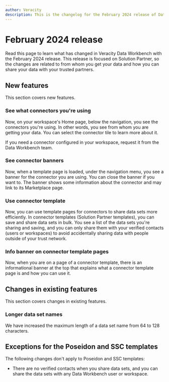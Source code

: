 ```yaml
---
author: Veracity
description: This is the changelog for the February 2024 release of Data Workbench.
---
```


# February 2024 release

Read this page to learn what has changed in Veracity Data Workbench with the February 2024 release. This release is focused on Solution Partner, so the changes are related to from whom you get your data and how you can share your data with your trusted partners.

## New features
This section covers new features.

### See what connectors you're using
Now, on your workspace's Home page, below the navigation, you see the connectors you're using. In other words, you see from whom you are getting your data. You can select the connector tile to learn more about it.

If you need a connector configured in your workspace, request it from the Data Workbench team.

### See connector banners
Now, when a template page is loaded, under the navigation menu, you see a banner for the connector you are using. You can close the banner if you want to. The banner shows some information about the connector and may link to its Marketplace page.

### Use connector template
Now, you can use template pages for connectors to share data sets more efficiently. In connector templates (Solution Partner templates), you can save and share data sets in bulk. You see a list of the data sets you're sharing and saving, and you can only share them with your verified contacts (users or workspaces) to avoid accidentally sharing data with people outside of your trust network.

### Info banner on connector template pages
Now, when you are on a page of a connector template, there is an informational banner at the top that explains what a connector template page is and how you can use it.

## Changes in existing features
This section covers changes in existing features.

### Longer data set names
We have increased the maximum length of a data set name from 64 to 128 characters.

## Exceptions for the Poseidon and SSC templates
The following changes don't apply to Poseidon and SSC templates:
* There are no verified contacts when you share data sets, and you can share the data sets with any Data Workbench user or workspace.



